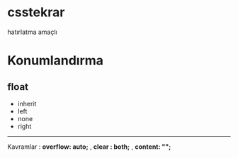 # csstekrar
hatırlatma amaçlı
# Konumlandırma
## float
- inherit
- left
- none
- right

------------
Kavramlar :
**overflow: auto;** , **clear : both;** , **content: "";**
